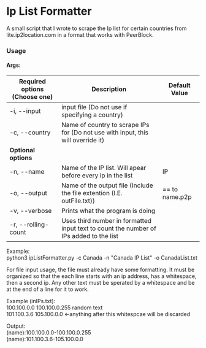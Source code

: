# Ip List Formatter

A small script that I wrote to scrape the Ip list for certain countries from lite.ip2location.com in a format that works with PeerBlock.

### Usage

#### Args:

| Required options (Choose one)                  | Description                                                                            | Default Value  |
|------------------------------------------------|----------------------------------------------------------------------------------------|----------------|
| -i,                            --input         | input file (Do not use if specifying a country)                                        |                |
| -c,                            --country       | Name of country to scrape IPs for (Do not use with input, this will override it)       |                |
| **Optional options**                           |                                                                                        |                |
| -n,                            --name          | Name of the IP list. Will apear before every ip in the list                            | IP             |
| -o,                            --output        | Name of the output file (Include the file extention (I.E. outFile.txt))                | == to name.p2p |
| -v,                            --verbose       | Prints what the program is doing                                                       |                |
| -r,                            --rolling-count | Uses third number in formatted input text to count the number of IPs added to the list |                |

Example:</br>
python3 ipListFormatter.py -c Canada -n "Canada IP List" -o CanadaList.txt

For file input usage, the file must already have some formatting. It must be organized so that the each line starts with an ip address, has a whitespace, then a second ip. Any other text must be sperated by a whitespace and be at the end of a line for it to work.

Example (inIPs.txt):</br>
100.100.0.0 100.100.0.255 random text</br>
101.100.3.6 105.100.0.0 <-anything after this whitespcae will be discarded

Output:</br>
(name):100.100.0.0-100.100.0.255</br>
(name):101.100.3.6-105.100.0.0

